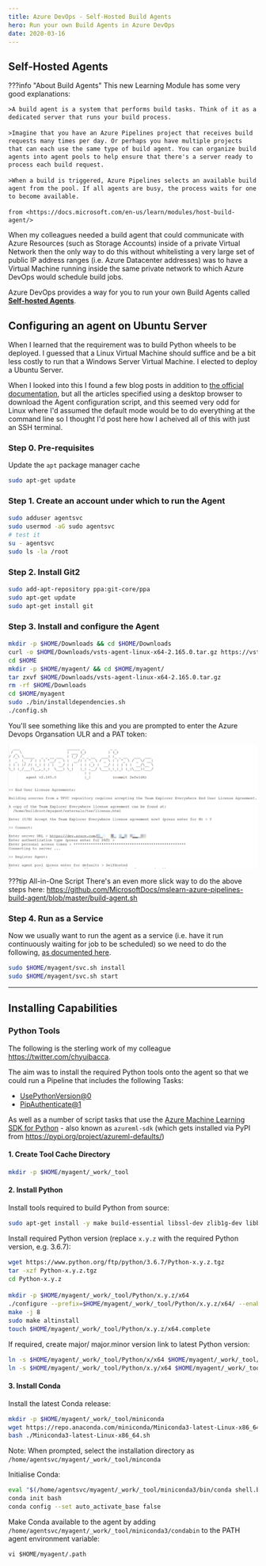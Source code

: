 ```yaml
---
title: Azure DevOps - Self-Hosted Build Agents
hero: Run your own Build Agents in Azure DevOps
date: 2020-03-16
---
```


## Self-Hosted Agents

???info "About Build Agents"
    This new Learning Module has some very good explanations:

    >A build agent is a system that performs build tasks. Think of it as a dedicated server that runs your build process.

    >Imagine that you have an Azure Pipelines project that receives build requests many times per day. Or perhaps you have multiple projects that can each use the same type of build agent. You can organize build agents into agent pools to help ensure that there's a server ready to process each build request.

    >When a build is triggered, Azure Pipelines selects an available build agent from the pool. If all agents are busy, the process waits for one to become available.
    
    from <https://docs.microsoft.com/en-us/learn/modules/host-build-agent/>

When my colleagues needed a build agent that could communicate with Azure Resources (such as Storage Accounts) inside of a private Virtual Network then the only way to do this without whitelisting a very large set of public IP address ranges (i.e. Azure Datacenter addresses) was to have a Virtual Machine running inside the same private network to which Azure DevOps would schedule build jobs.

Azure DevOps provides a way for you to run your own Build Agents called [**Self-hosted Agents**](https://docs.microsoft.com/en-us/azure/devops/pipelines/agents/agents?view=azure-devops).

## Configuring an agent on Ubuntu Server

When I learned that the requirement was to build Python wheels to be deployed. I guessed that a Linux Virtual Machine should suffice and be a bit less costly to run that a Windows Server Virtual Machine. I elected to deploy a Ubuntu Server.

When I looked into this I found a few blog posts in addition to [the official documentation](https://docs.microsoft.com/en-us/azure/devops/pipelines/agents/v2-linux?view=azure-devops), but all the articles specified using a desktop browser to download the Agent configuration script, and this seemed very odd for Linux where I'd assumed the default mode would be to do everything at the command line so I thought I'd post here how I acheived all of this with just an SSH terminal.

### Step 0. Pre-requisites

Update the `apt` package manager cache

```bash
sudo apt-get update
```

### Step 1. Create an account under which to run the Agent

```bash
sudo adduser agentsvc
sudo usermod -aG sudo agentsvc
# test it
su - agentsvc
sudo ls -la /root
```

### Step 2. Install Git2
```bash
sudo add-apt-repository ppa:git-core/ppa
sudo apt-get update
sudo apt-get install git
```

### Step 3. Install and configure the Agent
```bash
mkdir -p $HOME/Downloads && cd $HOME/Downloads
curl -o $HOME/Downloads/vsts-agent-linux-x64-2.165.0.tar.gz https://vstsagentpackage.azureedge.net/agent/2.165.0/vsts-agent-linux-x64-2.165.0.tar.gz
cd $HOME
mkdir -p $HOME/myagent/ && cd $HOME/myagent/
tar zxvf $HOME/Downloads/vsts-agent-linux-x64-2.165.0.tar.gz
rm -rf $HOME/Downloads
cd $HOME/myagent
sudo ./bin/installdependencies.sh
./config.sh
```

You'll see something like this and you are prompted to enter the Azure Devops Organsation ULR and a PAT token:

![Image](media/agent-config-sh.png)

???tip All-in-One Script
    There's an even more slick way to do the above steps here: <https://github.com/MicrosoftDocs/mslearn-azure-pipelines-build-agent/blob/master/build-agent.sh>

### Step 4. Run as a Service

Now we usually want to run the agent as a service (i.e. have it run continuously waiting for job to be scheduled) so we need to do the following, [as documented here](https://docs.microsoft.com/en-us/azure/devops/pipelines/agents/v2-linux?view=azure-devops#run-as-a-systemd-service).

```bash 
sudo $HOME/myagent/svc.sh install
sudo $HOME/myagent/svc.sh start
```

---

## Installing Capabilities

### Python Tools

The following is the sterling work of my colleague <https://twitter.com/chyuibacca>.

The aim was to install the required Python tools onto the agent so that we could run a Pipeline that includes the following Tasks:

- [UsePythonVersion@0](https://docs.microsoft.com/en-us/azure/devops/pipelines/tasks/tool/use-python-version?view=azure-devops)
- [PipAuthenticate@1](https://docs.microsoft.com/en-us/azure/devops/pipelines/tasks/package/pip-authenticate?view=azure-devops)

As well as a number of script tasks that use the [Azure Machine Learning SDK for Python](https://docs.microsoft.com/en-us/python/api/overview/azure/ml/install?view=azure-ml-py) - also known as `azureml-sdk` (which gets installed via PyPI from <https://pypi.org/project/azureml-defaults/>)

#### 1. Create Tool Cache Directory

```bash
mkdir -p $HOME/myagent/_work/_tool
```

#### 2. Install Python

Install tools required to build Python from source:
```bash
sudo apt-get install -y make build-essential libssl-dev zlib1g-dev libbz2-dev libreadline-dev libsqlite3-dev wget curl llvm libncurses5-dev  libncursesw5-dev xz-utils tk-dev
```

Install required Python version (replace `x.y.z` with the required Python version, e.g. 3.6.7):
```bash
wget https://www.python.org/ftp/python/3.6.7/Python-x.y.z.tgz
tar -xzf Python-x.y.z.tgz
cd Python-x.y.z

mkdir -p $HOME/myagent/_work/_tool/Python/x.y.z/x64
./configure --prefix=$HOME/myagent/_work/_tool/Python/x.y.z/x64/ --enable-optimizations --with-ensurepip=install
make -j 8
sudo make altinstall
touch $HOME/myagent/_work/_tool/Python/x.y.z/x64.complete
```

If required, create major/ major.minor version link to latest Python version:
```bash
ln -s $HOME/myagent/_work/_tool/Python/x/x64 $HOME/myagent/_work/_tool/Python/x.y.z/x64
ln -s $HOME/myagent/_work/_tool/Python/x.y/x64 $HOME/myagent/_work/_tool/Python/x.y.z/x64
```

#### 3. Install Conda

Install the latest Conda release:
```bash
mkdir -p $HOME/myagent/_work/_tool/miniconda
wget https://repo.anaconda.com/miniconda/Miniconda3-latest-Linux-x86_64.sh
bash ./Miniconda3-latest-Linux-x86_64.sh
```
Note: When prompted, select the installation directory as `/home/agentsvc/myagent/_work/_tool/minconda`

Initialise Conda:
```bash
eval "$(/home/agentsvc/myagent/_work/_tool/miniconda3/bin/conda shell.bash hook)"
conda init bash
conda config --set auto_activate_base false
```

Make Conda available to the agent by adding `/home/agentsvc/myagent/_work/_tool/miniconda3/condabin` to the PATH agent environment variable:
```
vi $HOME/myagent/.path
```
